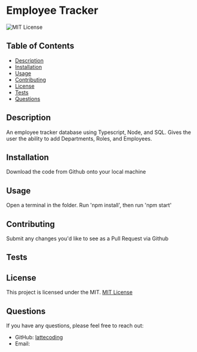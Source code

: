 # Employee Tracker

![MIT License](https://img.shields.io/badge/License-MIT-yellow.svg)

## Table of Contents
- [Description](#description)
- [Installation](#installation)
- [Usage](#usage)
- [Contributing](#contributing)
- [License](#license)
- [Tests](#tests)
- [Questions](#questions)

## Description
An employee tracker database using Typescript, Node, and SQL. Gives the user the ability to add Departments, Roles, and Employees.

## Installation
Download the code from Github onto your local machine

## Usage
Open a terminal in the folder. Run 'npm install', then run 'npm start'

## Contributing
Submit any changes you'd like to see as a Pull Request via Github

## Tests


## License

This project is licensed under the MIT.
[MIT License](https://opensource.org/licenses/MIT)

## Questions
If you have any questions, please feel free to reach out:

- GitHub: [lattecoding](https://github.com/lattecoding)
- Email:

